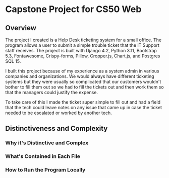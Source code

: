 # Capstone Project for CS50 Web

## Overview

The project I created is a Help Desk ticketing system for a small office.  The program allows a user to submit a simple trouble ticket that the IT Support staff receives.  The project is built with Django 4.2, Python 3.11, Bootstrap 5.3, Fontawesome, Crispy-forms, Pillow, Cropper.js, Chart.js, and Postgres SQL 15.  

I built this project because of my experience as a system admin in various companies and organizations.  We would always have different ticketing systems but they were usually so complicated that our customers wouldn't bother to fill them out so we had to fill the tickets out and then work them so that the managers could justify the expense.   

To take care of this I made the ticket super simple to fill out and had a field that the tech could leave notes on any issue that came up in case the ticket needed to be escalated or worked by another tech. 

## Distinctiveness and Complexity

### Why it's Distinctive and Complex

### What's Contained in Each File

### How to Run the Program Locally
  
